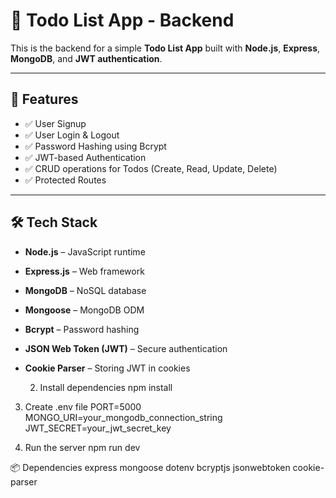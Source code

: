 # 📝 Todo List App - Backend

This is the backend for a simple **Todo List App** built with **Node.js**, **Express**, **MongoDB**, and **JWT authentication**.

---

## 🚀 Features

- ✅ User Signup
- ✅ User Login & Logout
- ✅ Password Hashing using Bcrypt
- ✅ JWT-based Authentication
- ✅ CRUD operations for Todos (Create, Read, Update, Delete)
- ✅ Protected Routes

---

## 🛠 Tech Stack

- **Node.js** – JavaScript runtime
- **Express.js** – Web framework
- **MongoDB** – NoSQL database
- **Mongoose** – MongoDB ODM
- **Bcrypt** – Password hashing
- **JSON Web Token (JWT)** – Secure authentication
- **Cookie Parser** – Storing JWT in cookies
  


  2. Install dependencies
      npm install

3. Create .env file
    PORT=5000
    MONGO_URI=your_mongodb_connection_string
   JWT_SECRET=your_jwt_secret_key

4. Run the server
    npm run dev
   

📦 Dependencies
    express
    mongoose
    dotenv
    bcryptjs
    jsonwebtoken
    cookie-parser






